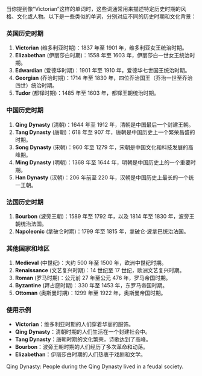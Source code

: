 当你提到像“Victorian”这样的单词时，这些词通常用来描述特定历史时期的风格、文化或人物。以下是一些类似的单词，分别对应不同的历史时期和文化背景：

### 英国历史时期

1. **Victorian** (维多利亚时期)：1837 年至 1901 年，维多利亚女王统治时期。
2. **Elizabethan** (伊丽莎白时期)：1558 年至 1603 年，伊丽莎白一世女王统治时期。
3. **Edwardian** (爱德华时期)：1901 年至 1910 年，爱德华七世国王统治时期。
4. **Georgian** (乔治时期)：1714 年至 1830 年，四位乔治国王（乔治一世至乔治四世）统治时期。
5. **Tudor** (都铎时期)：1485 年至 1603 年，都铎王朝统治时期。

### 中国历史时期

1. **Qing Dynasty** (清朝)：1644 年至 1912 年，清朝是中国最后一个封建王朝。
2. **Tang Dynasty** (唐朝)：618 年至 907 年，唐朝是中国历史上一个繁荣昌盛的时期。
3. **Song Dynasty** (宋朝)：960 年至 1279 年，宋朝是中国文化和科技发展的高峰期。
4. **Ming Dynasty** (明朝)：1368 年至 1644 年，明朝是中国历史上的一个重要时期。
5. **Han Dynasty** (汉朝)：206 年前至 220 年，汉朝是中国历史上最长的一个统一王朝。

### 法国历史时期

1. **Bourbon** (波旁王朝)：1589 年至 1792 年，以及 1814 年至 1830 年，波旁王朝统治法国。
2. **Napoleonic** (拿破仑时期)：1799 年至 1815 年，拿破仑·波拿巴统治法国。

### 其他国家和地区

1. **Medieval** (中世纪)：大约 500 年至 1500 年，欧洲中世纪时期。
2. **Renaissance** (文艺复兴时期)：14 世纪至 17 世纪，欧洲文艺复兴时期。
3. **Roman** (罗马时期)：公元前 27 年至公元 476 年，罗马帝国时期。
4. **Byzantine** (拜占庭时期)：330 年至 1453 年，东罗马帝国时期。
5. **Ottoman** (奥斯曼时期)：1299 年至 1922 年，奥斯曼帝国时期。

### 使用示例

- **Victorian**：维多利亚时期的人们穿着华丽的服饰。
- **Qing Dynasty**：清朝时期的人们生活在一个封建社会中。
- **Tang Dynasty**：唐朝时期的文化繁荣，诗歌达到了高峰。
- **Bourbon**：波旁王朝时期的人们经历了多次革命和动荡。
- **Elizabethan**：伊丽莎白时期的人们热衷于戏剧和文学。

Qing Dynasty: People during the Qing Dynasty lived in a feudal society.

